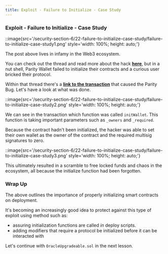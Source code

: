 ```yaml
---
title: Exploit - Failure to Initialize - Case Study
---
```


### Exploit - Failure to Initialize - Case Study

::image{src='/security-section-6/22-failure-to-initialize-case-study/failure-to-initialize-case-study1.png' style='width: 100%; height: auto;'}

The post above lives in infamy in the Web3 ecosystem.

You can check out the thread and read more about the hack [**here**](https://github.com/openethereum/parity-ethereum/issues/6995), but in a nut shell, Parity Wallet failed to initialize their contracts and a curious user bricked their protocol.

Within that thread there's a [**link to the transaction**](https://etherscan.io/tx/0x05f71e1b2cb4f03e547739db15d080fd30c989eda04d37ce6264c5686e0722c9) that caused the Parity Bug. Let's have a look at what was done.

::image{src='/security-section-6/22-failure-to-initialize-case-study/failure-to-initialize-case-study2.png' style='width: 100%; height: auto;'}

We can see in the transaction which function was called `initWallet`. This function is taking important parameters such as `_owners` and `_required`.

Because the contract hadn't been initialized, the hacker was able to set their own wallet as the owner of the contract and the required multisig signatures to zero.

::image{src='/security-section-6/22-failure-to-initialize-case-study/failure-to-initialize-case-study3.png' style='width: 100%; height: auto;'}

This ultimately resulted in a scramble to free locked funds and chaos in the ecosystem, all because the initialize function had been forgotten.

### Wrap Up

The above outlines the importance of properly initializing smart contracts on deployment.

It's becoming an increasingly good idea to protect against this type of exploit using method such as:

- assuring initialization functions are called _in_ deploy scripts.
- adding modifiers that require a protocol be initialized before it can be interacted with

Let's continue with `OracleUpgradeable.sol` in the next lesson.
